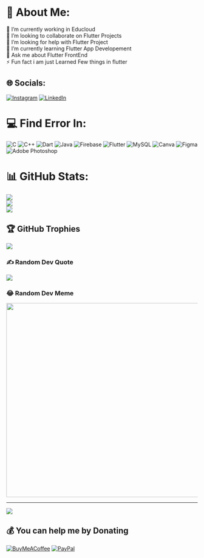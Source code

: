 # 💫 About Me:
🔭 I’m currently working in Educloud<br>👯 I’m looking to collaborate on Flutter Projects<br>🤝 I’m looking for help with Flutter Project<br>🌱 I’m currently learning Flutter App Developement<br>💬 Ask me about Flutter FrontEnd<br>⚡ Fun fact i am just Learned Few things in flutter


## 🌐 Socials:
[![Instagram](https://img.shields.io/badge/Instagram-%23E4405F.svg?logo=Instagram&logoColor=white)](https://instagram.com/_vinayak_bansode) [![LinkedIn](https://img.shields.io/badge/LinkedIn-%230077B5.svg?logo=linkedin&logoColor=white)](https://linkedin.com/in/vinayak-bansode/) 

# 💻 Find Error In:
![C](https://img.shields.io/badge/c-%2300599C.svg?style=flat&logo=c&logoColor=white) ![C++](https://img.shields.io/badge/c++-%2300599C.svg?style=flat&logo=c%2B%2B&logoColor=white) ![Dart](https://img.shields.io/badge/dart-%230175C2.svg?style=flat&logo=dart&logoColor=white) ![Java](https://img.shields.io/badge/java-%23ED8B00.svg?style=flat&logo=java&logoColor=white) ![Firebase](https://img.shields.io/badge/firebase-%23039BE5.svg?style=flat&logo=firebase) ![Flutter](https://img.shields.io/badge/Flutter-%2302569B.svg?style=flat&logo=Flutter&logoColor=white) ![MySQL](https://img.shields.io/badge/mysql-%2300f.svg?style=flat&logo=mysql&logoColor=white) ![Canva](https://img.shields.io/badge/Canva-%2300C4CC.svg?style=flat&logo=Canva&logoColor=white) 	![Figma](https://img.shields.io/badge/figma-%23F24E1E.svg?style=flat&logo=figma&logoColor=white) ![Adobe Photoshop](https://img.shields.io/badge/adobephotoshop-%2331A8FF.svg?style=flat&logo=adobephotoshop&logoColor=white)
# 📊 GitHub Stats:
![](https://github-readme-stats.vercel.app/api?username=vinayak-bansode&theme=dark&hide_border=false&include_all_commits=false&count_private=false)<br/>
![](https://github-readme-streak-stats.herokuapp.com/?user=vinayak-bansode&theme=dark&hide_border=false)<br/>
![](https://github-readme-stats.vercel.app/api/top-langs/?username=vinayak-bansode&theme=dark&hide_border=false&include_all_commits=false&count_private=false&layout=compact)

## 🏆 GitHub Trophies
![](https://github-profile-trophy.vercel.app/?username=vinayak-bansode&theme=juicyfresh&no-frame=false&no-bg=true&margin-w=4)

### ✍️ Random Dev Quote
![](https://quotes-github-readme.vercel.app/api?type=vetical&theme=tokyonight)

### 😂 Random Dev Meme
<img src="[https://random-memer.herokuapp.com/](https://www.google.com/imgres?imgurl=https%3A%2F%2Fxperti.io%2Fblogs%2Fwp-content%2Fuploads%2F2020%2F04%2FBest-Coding-Practices.jpg&imgrefurl=https%3A%2F%2Fxperti.io%2Fblogs%2Ftop-java-developers-share-their-best-coding-practices%2F&tbnid=ACE-vrDPGmmVOM&vet=1&docid=vQgZXBLm8MFHcM&w=1200&h=628&source=sh%2Fx%2Fim)" width="512px"/>

---
[![](https://visitcount.itsvg.in/api?id=vinayak-bansode&icon=2&color=1)](https://visitcount.itsvg.in)

  ## 💰 You can help me by Donating
  [![BuyMeACoffee](https://img.shields.io/badge/Buy%20Me%20a%20Coffee-ffdd00?style=for-the-badge&logo=buy-me-a-coffee&logoColor=black)](https://buymeacoffee.com/vinayakbanA) [![PayPal](https://img.shields.io/badge/PayPal-00457C?style=for-the-badge&logo=paypal&logoColor=white)](https://paypal.me/@VinayakBansode) 

  
<!-- Proudly created with GPRM ( https://gprm.itsvg.in ) -->
